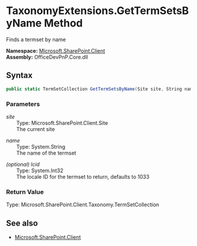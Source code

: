 # TaxonomyExtensions.GetTermSetsByName Method  
Finds a termset by name  

**Namespace:** [Microsoft.SharePoint.Client](Microsoft.SharePoint.Client.md)  
**Assembly:** OfficeDevPnP.Core.dll  
## Syntax
```C#
public static TermSetCollection GetTermSetsByName(Site site, String name, Int32 lcid)
```
### Parameters
*site*  
&emsp;&emsp;Type: Microsoft.SharePoint.Client.Site  
&emsp;&emsp;The current site  
  
*name*  
&emsp;&emsp;Type: System.String  
&emsp;&emsp;The name of the termset  
  
*(optional) lcid*  
&emsp;&emsp;Type: System.Int32  
&emsp;&emsp;The locale ID for the termset to return, defaults to 1033  
  
### Return Value
Type: Microsoft.SharePoint.Client.Taxonomy.TermSetCollection  


## See also
- [Microsoft.SharePoint.Client](Microsoft.SharePoint.Client.md)
